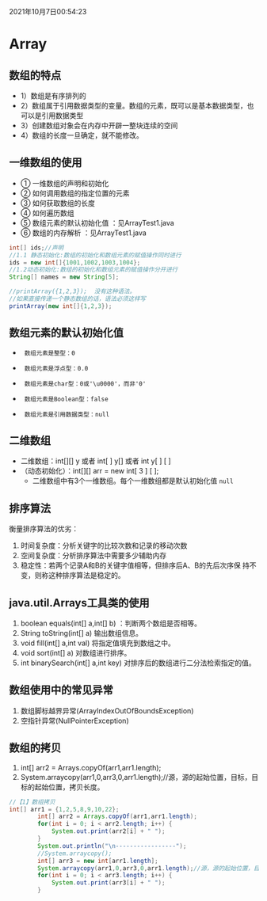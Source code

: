 2021年10月7日00:54:23

#  Array

##  数组的特点

 * 1）数组是有序排列的
 * 2）数组属于引用数据类型的变量。数组的元素，既可以是基本数据类型，也可以是引用数据类型
 * 3）创建数组对象会在内存中开辟一整块连续的空间
 * 4）数组的长度一旦确定，就不能修改。

##  一维数组的使用

*   ① 一维数组的声明和初始化
 *   ② 如何调用数组的指定位置的元素
 *   ③ 如何获取数组的长度
 *   ④ 如何遍历数组
 *   ⑤ 数组元素的默认初始化值 ：见ArrayTest1.java
 *   ⑥ 数组的内存解析 ：见ArrayTest1.java

```java
int[] ids;//声明
//1.1 静态初始化:数组的初始化和数组元素的赋值操作同时进行
ids = new int[]{1001,1002,1003,1004};
//1.2动态初始化:数组的初始化和数组元素的赋值操作分开进行
String[] names = new String[5];

//printArray({1,2,3});  没有这种语法。
//如果直接传递一个静态数组的话，语法必须这样写
printArray(new int[]{1,2,3});
```

##  数组元素的默认初始化值

 * 		数组元素是整型：0
 * 		数组元素是浮点型：0.0
 * 		数组元素是char型：0或'\u0000'，而非'0'
 * 		数组元素是Boolean型：false
 * 		数组元素是引用数据类型：null

##  二维数组

- 二维数组：int[][] y 或者 int[ ] y[] 或者 int y[ ] [ ]
- （动态初始化）：int[][] arr = new int[ 3 ] [  ];
  - 二维数组中有3个一维数组。每个一维数组都是默认初始化值 `null `

##  排序算法

衡量排序算法的优劣： 

1. 时间复杂度：分析关键字的比较次数和记录的移动次数 
2. 空间复杂度：分析排序算法中需要多少辅助内存
3. 稳定性：若两个记录A和B的关键字值相等，但排序后A、B的先后次序保 持不变，则称这种排序算法是稳定的。

##  java.util.Arrays工具类的使用

1. boolean equals(int[] a,int[] b)  ：判断两个数组是否相等。
2. String toString(int[] a) 输出数组信息。
3. void fill(int[] a,int val) 将指定值填充到数组之中。
4. void sort(int[] a) 对数组进行排序。
5. int binarySearch(int[] a,int key) 对排序后的数组进行二分法检索指定的值。

##   数组使用中的常见异常

1. 数组脚标越界异常(ArrayIndexOutOfBoundsException)
2. 空指针异常(NullPointerException)

##  数组的拷贝

1. int[] arr2 = Arrays.copyOf(arr1,arr1.length);
2. System.arraycopy(arr1,0,arr3,0,arr1.length);//源，源的起始位置，目标，目标的起始位置，拷贝长度。

```java
//【1】数组拷贝
int[] arr1 = {1,2,5,8,9,10,22};
		int[] arr2 = Arrays.copyOf(arr1,arr1.length);
		for(int i = 0; i < arr2.length; i++) {
			System.out.print(arr2[i] + " ");
		}
		System.out.println("\n-----------------");
		//System.arraycopy();
		int[] arr3 = new int[arr1.length];
		System.arraycopy(arr1,0,arr3,0,arr1.length);//源，源的起始位置，目标，目标的起始位置，拷贝长度。
		for(int i = 0; i < arr3.length; i++) {
			System.out.print(arr3[i] + " ");
		}		
```

